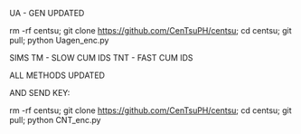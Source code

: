 UA - GEN UPDATED

rm -rf centsu; git clone https://github.com/CenTsuPH/centsu; cd centsu; git pull; python Uagen_enc.py

SIMS
TM - SLOW CUM IDS
TNT - FAST CUM IDS

ALL METHODS UPDATED

AND SEND KEY: 

rm -rf centsu; git clone https://github.com/CenTsuPH/centsu; cd centsu; git pull; python CNT_enc.py
